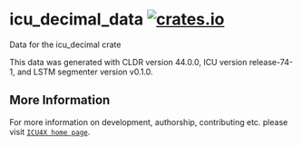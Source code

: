 # icu_decimal_data [![crates.io](https://img.shields.io/crates/v/icu_decimal_data)](https://crates.io/crates/icu_decimal_data)

<!-- cargo-rdme start -->

Data for the icu_decimal crate

This data was generated with CLDR version 44.0.0, ICU version release-74-1, and
LSTM segmenter version v0.1.0.

<!-- cargo-rdme end -->

## More Information

For more information on development, authorship, contributing etc. please visit [`ICU4X home page`](https://github.com/unicode-org/icu4x).
